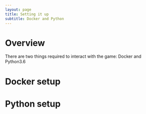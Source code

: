 ```yaml
---
layout: page
title: Setting it up
subtitle: Docker and Python
---
```


# Overview

There are two things required to interact with the game: Docker and Python3.6

# Docker setup


# Python setup
